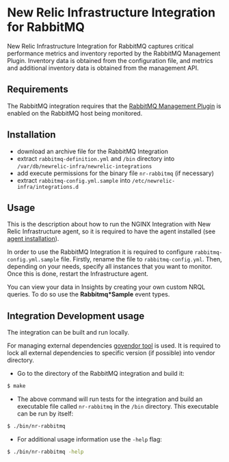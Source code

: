 # New Relic Infrastructure Integration for RabbitMQ

New Relic Infrastructure Integration for RabbitMQ captures critical performance metrics and inventory reported by the RabbitMQ Management Plugin. Inventory data is obtained from the configuration file, and metrics and additional inventory data is obtained from the management API.

## Requirements

The RabbitMQ integration requires that the [RabbitMQ Management Plugin](https://www.rabbitmq.com/management.html#getting-started) is enabled on the RabbitMQ host being monitored.

## Installation

* download an archive file for the RabbitMQ Integration
* extract `rabbitmq-definition.yml` and `/bin` directory into `/var/db/newrelic-infra/newrelic-integrations`
* add execute permissions for the binary file `nr-rabbitmq` (if necessary)
* extract `rabbitmq-config.yml.sample` into `/etc/newrelic-infra/integrations.d`

## Usage

This is the description about how to run the NGINX Integration with New Relic Infrastructure agent, so it is required to have the agent installed (see [agent installation](https://docs.newrelic.com/docs/infrastructure/new-relic-infrastructure/installation/install-infrastructure-linux)).

In order to use the RabbitMQ Integration it is required to configure `rabbitmq-config.yml.sample` file. Firstly, rename the file to `rabbitmq-config.yml`. Then, depending on your needs, specify all instances that you want to monitor. Once this is done, restart the Infrastructure agent.

You can view your data in Insights by creating your own custom NRQL queries. To do so use the **Rabbitmq*Sample** event types.

## Integration Development usage

The integration can be built and run locally.

For managing external dependencies [govendor tool](https://github.com/kardianos/govendor) is used. It is required to lock all external dependencies to specific version (if possible) into vendor directory.

* Go to the directory of the RabbitMQ integration and build it:
```bash
$ make
```
* The above command will run tests for the integration and build an executable file called `nr-rabbitmq` in the `/bin` directory. This executable can be run by itself:
```bash
$ ./bin/nr-rabbitmq
```
* For additional usage information use the `-help` flag:
```bash
$ ./bin/nr-rabbitmq -help
```